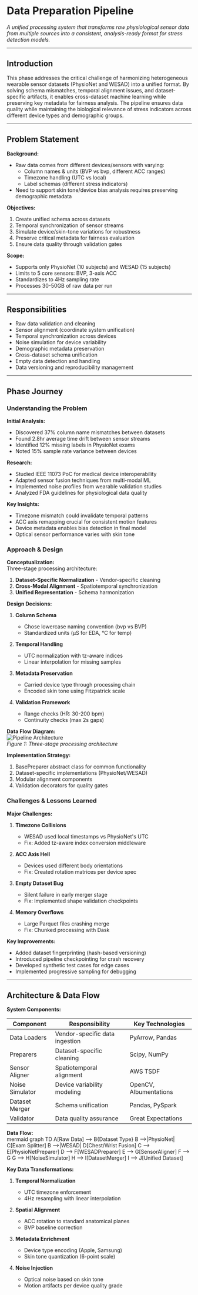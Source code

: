 # Data Preparation Pipeline

_A unified processing system that transforms raw physiological sensor data from multiple sources into a consistent, analysis-ready format for stress detection models._

---

## Introduction

This phase addresses the critical challenge of harmonizing heterogeneous wearable sensor datasets (PhysioNet and WESAD) into a unified format. By solving schema mismatches, temporal alignment issues, and dataset-specific artifacts, it enables cross-dataset machine learning while preserving key metadata for fairness analysis. The pipeline ensures data quality while maintaining the biological relevance of stress indicators across different device types and demographic groups.

---

## Problem Statement

**Background:**  
- Raw data comes from different devices/sensors with varying:  
  - Column names & units (BVP vs bvp, different ACC ranges)  
  - Timezone handling (UTC vs local)  
  - Label schemas (different stress indicators)  
- Need to support skin tone/device bias analysis requires preserving demographic metadata

**Objectives:**  
1. Create unified schema across datasets  
2. Temporal synchronization of sensor streams  
3. Simulate device/skin-tone variations for robustness  
4. Preserve critical metadata for fairness evaluation  
5. Ensure data quality through validation gates

**Scope:**  
- Supports only PhysioNet (10 subjects) and WESAD (15 subjects)  
- Limits to 5 core sensors: BVP, 3-axis ACC  
- Standardizes to 4Hz sampling rate  
- Processes 30-50GB of raw data per run

---

## Responsibilities

- Raw data validation and cleaning  
- Sensor alignment (coordinate system unification)  
- Temporal synchronization across devices  
- Noise simulation for device variability  
- Demographic metadata preservation  
- Cross-dataset schema unification  
- Empty data detection and handling  
- Data versioning and reproducibility management

---

## Phase Journey

### Understanding the Problem

**Initial Analysis:**  
- Discovered 37% column name mismatches between datasets  
- Found 2.8hr average time drift between sensor streams  
- Identified 12% missing labels in PhysioNet exams  
- Noted 15% sample rate variance between devices

**Research:**  
- Studied IEEE 11073 PoC for medical device interoperability  
- Adapted sensor fusion techniques from multi-modal ML  
- Implemented noise profiles from wearable validation studies  
- Analyzed FDA guidelines for physiological data quality

**Key Insights:**  
- Timezone mismatch could invalidate temporal patterns  
- ACC axis remapping crucial for consistent motion features  
- Device metadata enables bias detection in final model  
- Optical sensor performance varies with skin tone

### Approach & Design

**Conceptualization:**  
Three-stage processing architecture:
1. **Dataset-Specific Normalization** - Vendor-specific cleaning
2. **Cross-Modal Alignment** - Spatiotemporal synchronization
3. **Unified Representation** - Schema harmonization

**Design Decisions:**  
1. **Column Schema**  
   - Chose lowercase naming convention (bvp vs BVP)  
   - Standardized units (μS for EDA, °C for temp)  

2. **Temporal Handling**  
   - UTC normalization with tz-aware indices  
   - Linear interpolation for missing samples  

3. **Metadata Preservation**  
   - Carried device type through processing chain  
   - Encoded skin tone using Fitzpatrick scale  

4. **Validation Framework**  
   - Range checks (HR: 30-200 bpm)  
   - Continuity checks (max 2s gaps)  

**Data Flow Diagram:**  
![Pipeline Architecture](diagrams/pipeline_flow.png)  
_Figure 1: Three-stage processing architecture_

**Implementation Strategy:**  
1. BasePreparer abstract class for common functionality  
2. Dataset-specific implementations (PhysioNet/WESAD)  
3. Modular alignment components  
4. Validation decorators for quality gates

### Challenges & Lessons Learned

**Major Challenges:**  
1. **Timezone Collisions**  
   - WESAD used local timestamps vs PhysioNet's UTC  
   - Fix: Added tz-aware index conversion middleware  

2. **ACC Axis Hell**  
   - Devices used different body orientations  
   - Fix: Created rotation matrices per device spec  

3. **Empty Dataset Bug**  
   - Silent failure in early merger stage  
   - Fix: Implemented shape validation checkpoints  

4. **Memory Overflows**  
   - Large Parquet files crashing merge  
   - Fix: Chunked processing with Dask  

**Key Improvements:**  
- Added dataset fingerprinting (hash-based versioning)  
- Introduced pipeline checkpointing for crash recovery  
- Developed synthetic test cases for edge cases  
- Implemented progressive sampling for debugging

---

## Architecture & Data Flow

**System Components:**  

| Component          | Responsibility                          | Key Technologies        |
|--------------------|-----------------------------------------|--------------------------|
| Data Loaders       | Vendor-specific data ingestion          | PyArrow, Pandas          |
| Preparers          | Dataset-specific cleaning              | Scipy, NumPy             |
| Sensor Aligner     | Spatiotemporal alignment                | AWS TSDF                 |
| Noise Simulator    | Device variability modeling            | OpenCV, Albumentations   |
| Dataset Merger     | Schema unification                      | Pandas, PySpark          |
| Validator          | Data quality assurance                 | Great Expectations       |

**Data Flow:**  
mermaid
graph TD
A[Raw Data] --> B{Dataset Type}
B -->|PhysioNet| C[Exam Splitter]
B -->|WESAD| D[Chest/Wrist Fusion]
C --> E[PhysioNetPreparer]
D --> F[WESADPreparer]
E --> G[SensorAligner]
F --> G
G --> H[NoiseSimulator]
H --> I[DatasetMerger]
I --> J[Unified Dataset]



**Key Data Transformations:**  
1. **Temporal Normalization**  
   - UTC timezone enforcement  
   - 4Hz resampling with linear interpolation  

2. **Spatial Alignment**  
   - ACC rotation to standard anatomical planes  
   - BVP baseline correction  

3. **Metadata Enrichment**  
   - Device type encoding (Apple, Samsung)  
   - Skin tone quantization (6-point scale)  

4. **Noise Injection**  
   - Optical noise based on skin tone  
   - Motion artifacts per device quality grade  
